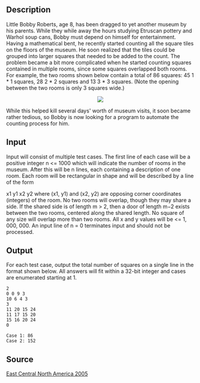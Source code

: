 <h2>Description</h2><p>Little Bobby Roberts, age 8, has been dragged to yet another museum by his parents. While they while away the hours studying Etruscan pottery and Warhol soup cans, Bobby must depend on himself for entertainment. Having a mathematical bent, he recently started counting all the square tiles on the floors of the museum. He soon realized that the tiles could be grouped into larger squares that needed to be added to the count. The problem became a bit more complicated when he started counting squares contained in multiple rooms, since some squares overlapped both rooms. For example, the two rooms shown below contain a total of 86 squares: 45 1 * 1 squares, 28 2 * 2 squares and 13 3 * 3 squares. (Note the opening between the two rooms is only 3 squares wide.)
</p><center><img src="images/2736_1.jpg"></center><p>
</p>While this helped kill several days' worth of museum visits, it soon became rather tedious, so Bobby is now looking for a program to automate the counting process for him.<h2>Input</h2><p>Input will consist of multiple test cases. The first line of each case will be a positive integer n &lt;= 1000 which will indicate the number of rooms in the museum. After this will be n lines, each containing a description of one room. Each room will be rectangular in shape and will be described by a line of the form
</p>x1 y1 x2 y2
where (x1, y1) and (x2, y2) are opposing corner coordinates (integers) of the room. No two rooms will overlap, though they may share a side. If the shared side is of length m &gt; 2, then a door of length m−2 exists between the two rooms, centered along the shared length. No square of any size will overlap more than two rooms. All x and y values will be &lt;= 1, 000, 000. An input line of n = 0 terminates input and should not be processed.<h2>Output</h2><p>For each test case, output the total number of squares on a single line in the format shown below. All answers will fit within a 32-bit integer and cases are enumerated starting at 1.</p><pre><code class="language-input1">2
0 0 9 3
10 6 4 3
3
11 20 15 24
11 17 15 20
15 16 20 24
0</code></pre><pre><code class="language-output1">Case 1: 86
Case 2: 152</code></pre><h2>Source</h2><a href="searchproblem?field=source&amp;key=East+Central+North+America+2005">East Central North America 2005</a>